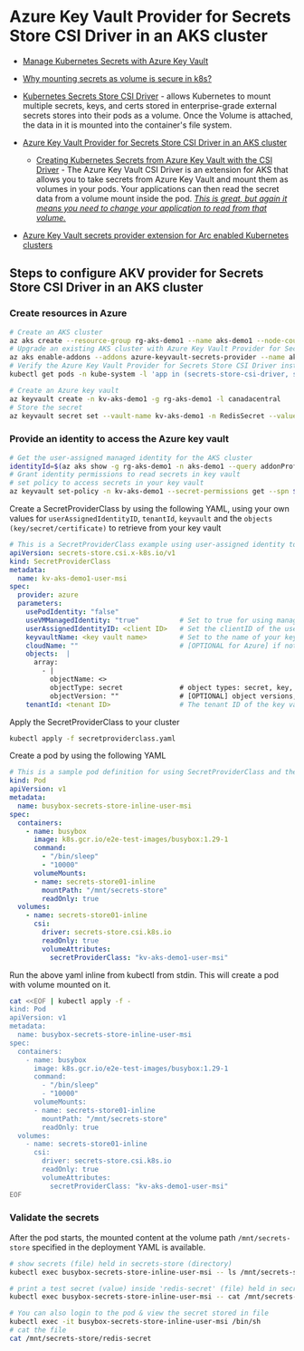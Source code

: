 # Azure Key Vault Provider for Secrets Store CSI Driver in an AKS cluster

* [Manage Kubernetes Secrets with Azure Key Vault](https://nileshgule.medium.com/how-to-manage-kubernetes-secrets-with-azure-key-vault-211cb989b86b)
* [Why mounting secrets as volume is secure in k8s?](https://stackoverflow.com/questions/55620043/is-there-any-security-advantage-to-mounting-secrets-as-a-file-instead-of-passing)

* [Kubernetes Secrets Store CSI Driver](https://github.com/kubernetes-sigs/secrets-store-csi-driver) - allows Kubernetes to mount multiple secrets, keys, and certs stored in enterprise-grade external secrets stores into their pods as a volume. Once the Volume is attached, the data in it is mounted into the container's file system.
* [Azure Key Vault Provider for Secrets Store CSI Driver in an AKS cluster](https://docs.microsoft.com/en-us/azure/aks/csi-secrets-store-driver)
    * [Creating Kubernetes Secrets from Azure Key Vault with the CSI Driver](https://samcogan.com/creating-kubernetes-secrets-from-azure-key-vault-with-the-csi-driver/) - The Azure Key Vault CSI Driver is an extension for AKS that allows you to take secrets from Azure Key Vault and mount them as volumes in your pods. Your applications can then read the secret data from a volume mount inside the pod. *<ins>This is great, but again it means you need to change your application to read from that volume.</ins>*
* [Azure Key Vault secrets provider extension for Arc enabled Kubernetes clusters](https://techcommunity.microsoft.com/t5/azure-arc-blog/in-preview-azure-key-vault-secrets-provider-extension-for-arc/ba-p/3002160) 

## Steps to configure AKV provider for Secrets Store CSI Driver in an AKS cluster
### Create resources in Azure
```bash
# Create an AKS cluster
az aks create --resource-group rg-aks-demo1 --name aks-demo1 --node-count 1 --generate-ssh-keys --verbose
# Upgrade an existing AKS cluster with Azure Key Vault Provider for Secrets Store CSI Driver support
az aks enable-addons --addons azure-keyvault-secrets-provider --name aks-demo1 --resource-group rg-aks-demo1
# Verify the Azure Key Vault Provider for Secrets Store CSI Driver installation
kubectl get pods -n kube-system -l 'app in (secrets-store-csi-driver, secrets-store-provider-azure)'

# Create an Azure key vault
az keyvault create -n kv-aks-demo1 -g rg-aks-demo1 -l canadacentral
# Store the secret
az keyvault secret set --vault-name kv-aks-demo1 -n RedisSecret --value tC2EcVJf9sdsfVQbZpK8Rzu7UC4bUNtBOAzCaFjRSMs=
```

### Provide an identity to access the Azure key vault
```bash
# Get the user-assigned managed identity for the AKS cluster
identityId=$(az aks show -g rg-aks-demo1 -n aks-demo1 --query addonProfiles.azureKeyvaultSecretsProvider.identity.clientId -o tsv)
# Grant identity permissions to read secrets in key vault
# set policy to access secrets in your key vault
az keyvault set-policy -n kv-aks-demo1 --secret-permissions get --spn $identityId
```
Create a SecretProviderClass by using the following YAML, using your own values for `userAssignedIdentityID`, `tenantId`, `keyvault` and the `objects (key/secret/certificate)` to retrieve from your key vault
```yaml
# This is a SecretProviderClass example using user-assigned identity to access key vault
apiVersion: secrets-store.csi.x-k8s.io/v1
kind: SecretProviderClass
metadata:
  name: kv-aks-demo1-user-msi
spec:
  provider: azure
  parameters:
    usePodIdentity: "false"
    useVMManagedIdentity: "true"          # Set to true for using managed identity
    userAssignedIdentityID: <client ID>   # Set the clientID of the user-assigned managed identity to use
    keyvaultName: <key vault name>        # Set to the name of your key vault
    cloudName: ""                         # [OPTIONAL for Azure] if not provided, the Azure environment defaults to AzurePublicCloud
    objects:  |
      array:
        - |
          objectName: <>
          objectType: secret              # object types: secret, key, or cert
          objectVersion: ""               # [OPTIONAL] object versions, default to latest if empty
    tenantId: <tenant ID>                 # The tenant ID of the key vault
```
Apply the SecretProviderClass to your cluster
```bash
kubectl apply -f secretproviderclass.yaml
```
Create a pod by using the following YAML
```yaml
# This is a sample pod definition for using SecretProviderClass and the user-assigned identity to access your key vault
kind: Pod
apiVersion: v1
metadata:
  name: busybox-secrets-store-inline-user-msi
spec:
  containers:
    - name: busybox
      image: k8s.gcr.io/e2e-test-images/busybox:1.29-1
      command:
        - "/bin/sleep"
        - "10000"
      volumeMounts:
      - name: secrets-store01-inline
        mountPath: "/mnt/secrets-store"
        readOnly: true
  volumes:
    - name: secrets-store01-inline
      csi:
        driver: secrets-store.csi.k8s.io
        readOnly: true
        volumeAttributes:
          secretProviderClass: "kv-aks-demo1-user-msi"
```          
Run the above yaml inline from kubectl from stdin. This will create a pod with volume mounted on it.
```bash
cat <<EOF | kubectl apply -f -
kind: Pod
apiVersion: v1
metadata:
  name: busybox-secrets-store-inline-user-msi
spec:
  containers:
    - name: busybox
      image: k8s.gcr.io/e2e-test-images/busybox:1.29-1
      command:
        - "/bin/sleep"
        - "10000"
      volumeMounts:
      - name: secrets-store01-inline
        mountPath: "/mnt/secrets-store"
        readOnly: true
  volumes:
    - name: secrets-store01-inline
      csi:
        driver: secrets-store.csi.k8s.io
        readOnly: true
        volumeAttributes:
          secretProviderClass: "kv-aks-demo1-user-msi"
EOF
```     
### Validate the secrets
After the pod starts, the mounted content at the volume path `/mnt/secrets-store` specified in the deployment YAML is available.
```bash
# show secrets (file) held in secrets-store (directory)
kubectl exec busybox-secrets-store-inline-user-msi -- ls /mnt/secrets-store/

# print a test secret (value) inside 'redis-secret' (file) held in secrets-store (directory)
kubectl exec busybox-secrets-store-inline-user-msi -- cat /mnt/secrets-store/redis-secret

# You can also login to the pod & view the secret stored in file
kubectl exec -it busybox-secrets-store-inline-user-msi /bin/sh 
# cat the file
cat /mnt/secrets-store/redis-secret
```            
